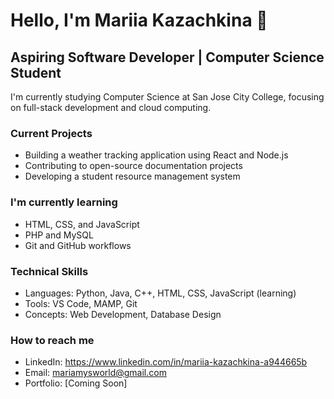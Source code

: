 # Hello, I'm Mariia Kazachkina 👋
## Aspiring Software Developer | Computer Science Student

I'm currently studying Computer Science at San Jose City College,
focusing on full-stack development and cloud computing.

### Current Projects
- Building a weather tracking application using React and Node.js
- Contributing to open-source documentation projects
- Developing a student resource management system

### I'm currently learning
- HTML, CSS, and JavaScript
- PHP and MySQL
- Git and GitHub workflows

### Technical Skills
- Languages: Python, Java, C++, HTML, CSS, JavaScript (learning)
- Tools: VS Code, MAMP, Git
- Concepts: Web Development, Database Design

### How to reach me
- LinkedIn: https://www.linkedin.com/in/mariia-kazachkina-a944665b
- Email: mariamysworld@gmail.com
- Portfolio: [Coming Soon]
